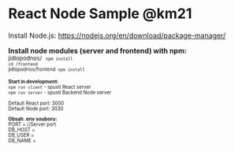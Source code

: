 # React Node Sample @km21

Install Node.js: https://nodejs.org/en/download/package-manager/

<b>Install node modules (server and frontend) with npm:</b> <br>
    <small>jidlopodnos/ <small>` npm install` <br>
    `cd /frontend` <br>
    jidlopodnos/frontend` npm install` <br>

<b>Start in development:</b> <br>
`npm run client` - spustí React server <br>
`npm run server` - spustí Backend Node server <br>
<br>
Default React port: 3000 <br>
Default Node port: 3030

<b>Obsah .env souboru: </b><br>
PORT = //Server port <br>
DB_HOST = <br>
DB_USER = <br>
DB_NAME = <br>
